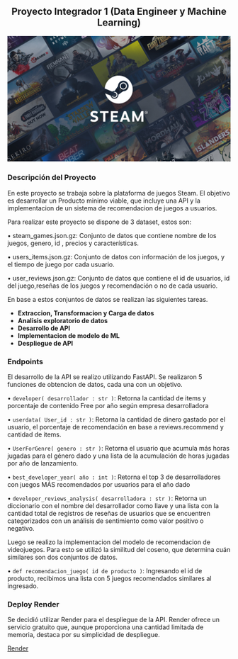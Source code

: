 <div style="text-align: center;">
  <h2>Proyecto Integrador 1 (Data Engineer y Machine Learning)</h2>
</div>

![Portada](https://github.com/pablongrs/MLOps_Steam/blob/master/img/portada_steam.jpg)

### Descripción del Proyecto
En este proyecto se trabaja sobre la plataforma de juegos Steam. El objetivo es desarrollar un Producto minimo viable, que incluye una API y la implementacion de un sistema de recomendacion de juegos a usuarios.

Para realizar este proyecto se dispone de 3 dataset, estos son:

• steam_games.json.gz: Conjunto de datos que contiene nombre de los juegos, genero, id , precios y características.

• users_items.json.gz: Conjunto de datos con información de los juegos, y el tiempo de juego por cada usuario.

• user_reviews.json.gz: Conjunto de datos que contiene el id de usuarios, id del juego,reseñas de los juegos y recomendación o no de cada usuario.

En base a estos conjuntos de datos se realizan las siguientes tareas.

- **Extraccion, Transformacion y Carga de datos**
- **Analisis exploratorio de datos**
- **Desarrollo de API**
- **Implementacion de modelo de ML**
- **Despliegue de API**

### Endpoints

El desarrollo de la API se realizo utilizando FastAPI. Se realizaron 5 funciones de obtencion de datos, cada una con un objetivo.

• `developer( desarrollador : str )`: Retorna la cantidad de items y porcentaje de contenido Free por año según empresa desarrolladora

• `userdata( User_id : str )`: Retorna la cantidad de dinero gastado por el usuario, el porcentaje   de recomendación en base a reviews.recommend y cantidad de items.

• `UserForGenre( genero : str )`: Retorna el usuario que acumula más horas jugadas para el género dado y una lista de la acumulación de horas jugadas por año de lanzamiento.

• `best_developer_year( año : int )`: Retorna el top 3 de desarrolladores con juegos MÁS recomendados por usuarios para el año dado

• `developer_reviews_analysis( desarrolladora : str )`: Retorna un diccionario con el nombre del desarrollador como llave y una lista con la cantidad total de registros de reseñas de usuarios que se encuentren categorizados con un análisis de sentimiento como valor positivo o negativo.

Luego se realizo la implementacion del modelo de recomendacion de videojuegos. Para esto se utilizó la similitud del coseno, que determina cuán similares son dos conjuntos de datos.

• `def recomendacion_juego( id de producto )`: Ingresando el id de producto, recibimos una lista con 5 juegos recomendados similares al ingresado.

### Deploy Render

Se decidió utilizar Render para el despliegue de la API. Render ofrece un servicio gratuito que, aunque proporciona una cantidad limitada de memoria, destaca por su simplicidad de despliegue.

[Render](https://mlops-steam-9iga.onrender.com/docs)










